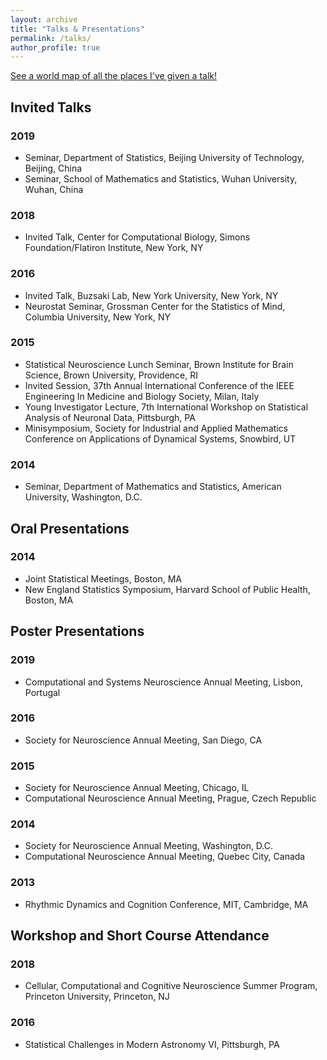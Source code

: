 ```yaml
---
layout: archive
title: "Talks & Presentations"
permalink: /talks/
author_profile: true
---
```


<p style="text-decoration:underline;"><a href="/talkmap.html">See a world map of all the places I've given a talk!</a></p>

Invited Talks
------
### 2019
* Seminar, Department of Statistics, Beijing University of Technology, Beijing, China
* Seminar, School of Mathematics and Statistics, Wuhan University, Wuhan, China

### 2018 
* Invited Talk, Center for Computational Biology, Simons Foundation/Flatiron Institute, New York, NY

### 2016
* Invited Talk, Buzsaki Lab, New York University, New York, NY
* Neurostat Seminar, Grossman Center for the Statistics of Mind, Columbia University, New York, NY

### 2015
* Statistical Neuroscience Lunch Seminar, Brown Institute for Brain Science, Brown University, Providence, RI
* Invited Session, 37th Annual International Conference of the IEEE Engineering In Medicine and Biology Society, Milan, Italy
* Young Investigator Lecture, 7th International Workshop on Statistical Analysis of Neuronal Data, Pittsburgh, PA
* Minisymposium, Society for Industrial and Applied Mathematics Conference on Applications of Dynamical Systems, Snowbird, UT

### 2014
* Seminar, Department of Mathematics and Statistics, American University, Washington, D.C.

Oral Presentations
------

### 2014
* Joint Statistical Meetings, Boston, MA
* New England Statistics Symposium, Harvard School of Public Health, Boston, MA

Poster Presentations
------

### 2019 
* Computational and Systems Neuroscience Annual Meeting, Lisbon, Portugal

### 2016 
* Society for Neuroscience Annual Meeting, San Diego, CA

### 2015 
* Society for Neuroscience Annual Meeting, Chicago, IL
* Computational Neuroscience Annual Meeting, Prague, Czech Republic

### 2014
* Society for Neuroscience Annual Meeting, Washington, D.C.
* Computational Neuroscience Annual Meeting, Quebec City, Canada

### 2013 
* Rhythmic Dynamics and Cognition Conference, MIT, Cambridge, MA

Workshop and Short Course Attendance
-----
### 2018 
* Cellular, Computational and Cognitive Neuroscience Summer Program, Princeton University, Princeton, NJ

### 2016 
* Statistical Challenges in Modern Astronomy VI, Pittsburgh, PA
